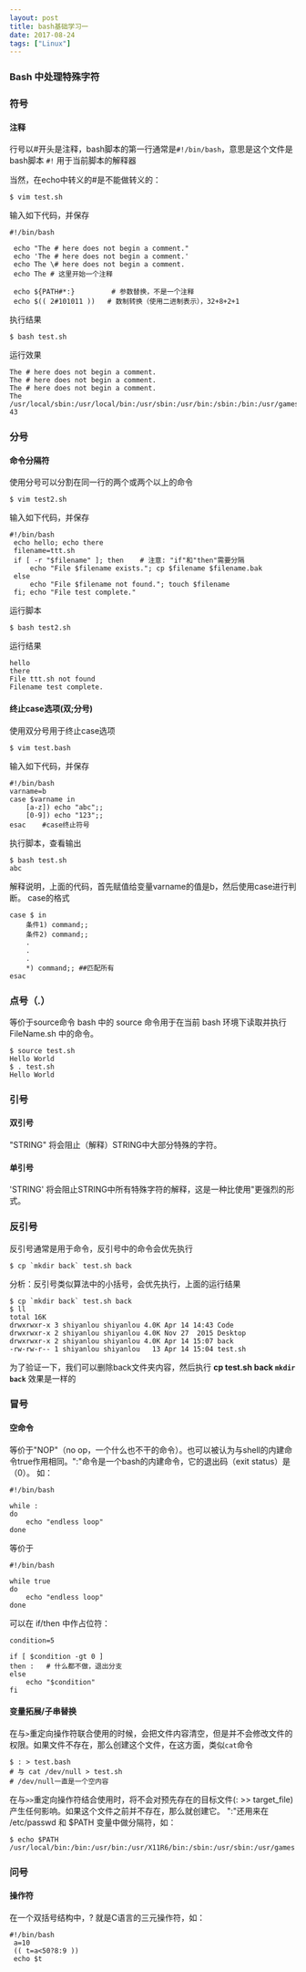 ```yaml
---
layout: post
title: bash基础学习一
date: 2017-08-24
tags: ["Linux"]
---
```


### Bash 中处理特殊字符

### 符号

#### 注释

行号以#开头是注释，bash脚本的第一行通常是`#!/bin/bash`，意思是这个文件是bash脚本 `#!` 用于当前脚本的解释器

当然，在echo中转义的#是不能做转义的：

<!--more-->

    $ vim test.sh

输入如下代码，并保存

    #!/bin/bash

     echo "The # here does not begin a comment."
     echo 'The # here does not begin a comment.'
     echo The \# here does not begin a comment.
     echo The # 这里开始一个注释

     echo ${PATH#*:}         # 参数替换，不是一个注释
     echo $(( 2#101011 ))   # 数制转换（使用二进制表示），32+8+2+1

执行结果

    $ bash test.sh

运行效果

    The # here does not begin a comment.
    The # here does not begin a comment.
    The # here does not begin a comment.
    The
    /usr/local/sbin:/usr/local/bin:/usr/sbin:/usr/bin:/sbin:/bin:/usr/games:/usr/local/games
    43

### 分号

#### 命令分隔符

使用分号可以分割在同一行的两个或两个以上的命令

    $ vim test2.sh

输入如下代码，并保存

    #!/bin/bash
     echo hello; echo there
     filename=ttt.sh
     if [ -r "$filename" ]; then    # 注意: "if"和"then"需要分隔
         echo "File $filename exists."; cp $filename $filename.bak
     else
         echo "File $filename not found."; touch $filename
     fi; echo "File test complete."

运行脚本

    $ bash test2.sh

运行结果

    hello
    there
    File ttt.sh not found
    Filename test complete.

#### 终止case选项(双;分号)

使用双分号用于终止case选项

    $ vim test.bash

输入如下代码，并保存

    #!/bin/bash
    varname=b
    case $varname in 
        [a-z]) echo "abc";;
        [0-9]) echo "123";;
    esac    #case终止符号

执行脚本，查看输出

    $ bash test.sh
    abc

解释说明，上面的代码，首先赋值给变量varname的值是b，然后使用case进行判断。
case的格式

    case $ in
        条件1) command;;
        条件2) command;;
        .
        .
        .
        *) command;; ##匹配所有
    esac

### 点号（.）

等价于source命令
bash 中的 source 命令用于在当前 bash 环境下读取并执行 FileName.sh 中的命令。

    $ source test.sh
    Hello World
    $ . test.sh
    Hello World

### 引号

#### 双引号

"STRING" 将会阻止（解释）STRING中大部分特殊的字符。

#### 单引号

'STRING' 将会阻止STRING中所有特殊字符的解释，这是一种比使用"更强烈的形式。

### 反引号

反引号通常是用于命令，反引号中的命令会优先执行

    $ cp `mkdir back` test.sh back

分析：反引号类似算法中的小括号，会优先执行，上面的运行结果

    $ cp `mkdir back` test.sh back
    $ ll
    total 16K
    drwxrwxr-x 3 shiyanlou shiyanlou 4.0K Apr 14 14:43 Code
    drwxrwxr-x 2 shiyanlou shiyanlou 4.0K Nov 27  2015 Desktop
    drwxrwxr-x 2 shiyanlou shiyanlou 4.0K Apr 14 15:07 back
    -rw-rw-r-- 1 shiyanlou shiyanlou   13 Apr 14 15:04 test.sh

为了验证一下，我们可以删除back文件夹内容，然后执行 **cp test.sh back `mkdir back`** 效果是一样的

### 冒号

#### 空命令

等价于"NOP"（no op，一个什么也不干的命令）。也可以被认为与shell的内建命令true作用相同。":"命令是一个bash的内建命令，它的退出码（exit status）是（0）。
如：

    #!/bin/bash

    while :
    do
        echo "endless loop"
    done

等价于

    #!/bin/bash

    while true
    do
        echo "endless loop"
    done

可以在 if/then 中作占位符：

    condition=5

    if [ $condition -gt 0 ]
    then :   # 什么都不做，退出分支
    else
        echo "$condition"
    fi

#### 变量拓展/子串替换

在与`>`重定向操作符联合使用的时候，会把文件内容清空，但是并不会修改文件的权限。如果文件不存在，那么创建这个文件，在这方面，类似`cat`命令

    $ : > test.bash
    # 与 cat /dev/null > test.sh
    # /dev/null一直是一个空内容

在与`>>`重定向操作符结合使用时，将不会对预先存在的目标文件(: >> target_file)产生任何影响。如果这个文件之前并不存在，那么就创建它。
":"还用来在 /etc/passwd 和 $PATH 变量中做分隔符，如：

    $ echo $PATH
    /usr/local/bin:/bin:/usr/bin:/usr/X11R6/bin:/sbin:/usr/sbin:/usr/games

### 问号

#### 操作符

在一个双括号结构中，? 就是C语言的三元操作符，如：

    #!/bin/bash
     a=10
     (( t=a<50?8:9 ))
     echo $t